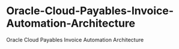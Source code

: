 # Oracle-Cloud-Payables-Invoice-Automation-Architecture
Oracle Cloud Payables Invoice Automation Architecture
